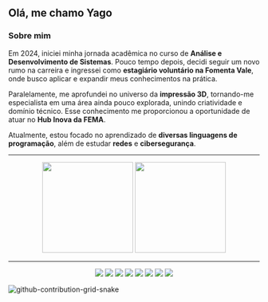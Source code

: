 ## Olá, me chamo Yago

### Sobre mim

Em 2024, iniciei minha jornada acadêmica no curso de **Análise e Desenvolvimento de Sistemas**. Pouco tempo depois, decidi seguir um novo rumo na carreira e ingressei como **estagiário voluntário na Fomenta Vale**, onde busco aplicar e expandir meus conhecimentos na prática.

Paralelamente, me aprofundei no universo da **impressão 3D**, tornando-me especialista em uma área ainda pouco explorada, unindo criatividade e domínio técnico. Esse conhecimento me proporcionou a oportunidade de atuar no **Hub Inova da FEMA**.

Atualmente, estou focado no aprendizado de **diversas linguagens de programação**, além de estudar **redes** e **cibersegurança**.

---
<div align="center">
  <img src="https://github-readme-stats.vercel.app/api?username=iKripto&show_icons=true&theme=tokyonight&count_private=true" height="182px"/>
  <img src="https://github-readme-stats.vercel.app/api/top-langs/?username=ikripto&layout=compact&theme=tokyonight" height="182px" />
</div>

---
<div align="center">
  <img src="https://img.shields.io/badge/HTML-E44D26?style=for-the-badge&logo=html5&logoColor=fff" />
  <img src="https://img.shields.io/badge/CSS-1572B6?style=for-the-badge&logo=css3&logoColor=fff" />
  <img src="https://img.shields.io/badge/JavaScript-F7DF1E?style=for-the-badge&logo=javascript&logoColor=000" />
  <img src="https://img.shields.io/badge/Python-3776AB?style=for-the-badge&logo=python&logoColor=fff" />
  <img src="https://img.shields.io/badge/C++-00599C?style=for-the-badge&logo=c%2B%2B&logoColor=fff" />
  <img src="https://img.shields.io/badge/Java-007396?style=for-the-badge&logo=java&logoColor=fff" />
  <img src="https://img.shields.io/badge/MongoDB-47A248?style=for-the-badge&logo=mongodb&logoColor=fff" />
  <img src="https://img.shields.io/badge/MySQL-4479A1?style=for-the-badge&logo=mysql&logoColor=fff" />
</div>

![github-contribution-grid-snake](https://github.com/user-attachments/assets/2571dc5d-0d28-4ab8-a65d-237ee82640c7)
